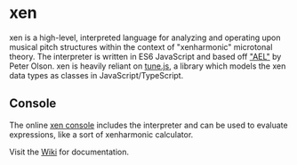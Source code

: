 # xen
xen is a high-level, interpreted language for analyzing and operating upon 
musical pitch structures within the context of "xenharmonic" microtonal theory. The interpreter is written in ES6 JavaScript and based off ["AEL"](https://www.codeproject.com/Articles/345888/How-to-Write-a-Simple-Interpreter-in-JavaScript) by Peter Olson. xen is heavily reliant on [tune.js](https://github.com/skarukas/tune), a library which models the xen data types as classes in JavaScript/TypeScript. 

## Console
The online [xen console](https://skarukas.github.io/xen/) includes the interpreter and can be used to evaluate expressions, like a sort of xenharmonic calculator.

Visit the [Wiki](https://github.com/skarukas/xen/wiki) for documentation.
